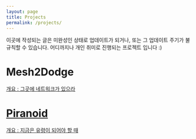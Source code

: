 ```yaml
---
layout: page
title: Projects
permalink: /projects/
---
```

이곳에 작성되는 글은 미완성인 상태로 업데이트가 되거나, 또는 그 업데이트 주기가 불규칙할 수 있습니다. 어디까지나 개인 취미로 진행되는 프로젝트 입니다 :)

Mesh2Dodge
========================
[개요 : 그곳에 네트워크가 있으라](https://kycfeel.github.io/2017/04/05/그곳에-네트워크가-있으라/)

[Piranoid](https://github.com/kycfeel/Piranoid)
========================
[개요 : 지금은 유령이 되어야 할 때](https://kycfeel.github.io/2017/04/09/지금은-유령이-되어야-할-때/)
